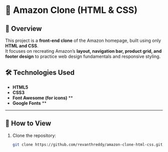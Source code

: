 # 🛒 Amazon Clone (HTML & CSS)

## 📖 Overview  
This project is a **front-end clone** of the Amazon homepage, built using only **HTML and CSS**.  
It focuses on recreating Amazon’s **layout, navigation bar, product grid, and footer design** to practice web design fundamentals and responsive styling.


## 🛠️ Technologies Used  
- **HTML5**  
- **CSS3**  
- **Font Awesome (for icons)** **  
- **Google Fonts** **

---


## 🚀 How to View  
1. Clone the repository:  
   ```bash
   git clone https://github.com/revanthreddy/amazon-clone-html-css.git
